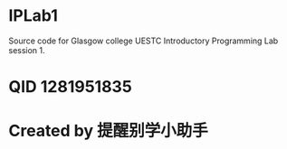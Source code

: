 # IPLab1
Source code for Glasgow college UESTC Introductory Programming Lab session 1.

# QID 1281951835
# Created by 提醒别学小助手
